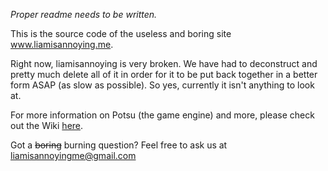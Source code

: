 _Proper readme needs to be written._

This is the source code of the useless and boring site www.liamisannoying.me.

Right now, liamisannoying is very broken. We have had to deconstruct and pretty much delete all of it in order for it to be put back together in a better form ASAP (as slow as possible). So yes, currently it isn't anything to look at.

For more information on Potsu (the game engine) and more, please check out the Wiki [here](https://github.com/The-Liamisannoying-Foundation/liamisannoyingme/wiki).

Got a ~~boring~~ burning question? Feel free to ask us at <a href="mailto:liamisannoyingme@gmail.com">liamisannoyingme@gmail.com</a>

